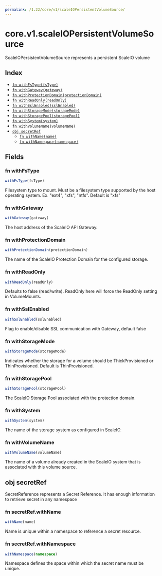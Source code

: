 ```yaml
---
permalink: /1.22/core/v1/scaleIOPersistentVolumeSource/
---
```


# core.v1.scaleIOPersistentVolumeSource

ScaleIOPersistentVolumeSource represents a persistent ScaleIO volume

## Index

* [`fn withFsType(fsType)`](#fn-withfstype)
* [`fn withGateway(gateway)`](#fn-withgateway)
* [`fn withProtectionDomain(protectionDomain)`](#fn-withprotectiondomain)
* [`fn withReadOnly(readOnly)`](#fn-withreadonly)
* [`fn withSslEnabled(sslEnabled)`](#fn-withsslenabled)
* [`fn withStorageMode(storageMode)`](#fn-withstoragemode)
* [`fn withStoragePool(storagePool)`](#fn-withstoragepool)
* [`fn withSystem(system)`](#fn-withsystem)
* [`fn withVolumeName(volumeName)`](#fn-withvolumename)
* [`obj secretRef`](#obj-secretref)
  * [`fn withName(name)`](#fn-secretrefwithname)
  * [`fn withNamespace(namespace)`](#fn-secretrefwithnamespace)

## Fields

### fn withFsType

```ts
withFsType(fsType)
```

Filesystem type to mount. Must be a filesystem type supported by the host operating system. Ex. "ext4", "xfs", "ntfs". Default is "xfs"

### fn withGateway

```ts
withGateway(gateway)
```

The host address of the ScaleIO API Gateway.

### fn withProtectionDomain

```ts
withProtectionDomain(protectionDomain)
```

The name of the ScaleIO Protection Domain for the configured storage.

### fn withReadOnly

```ts
withReadOnly(readOnly)
```

Defaults to false (read/write). ReadOnly here will force the ReadOnly setting in VolumeMounts.

### fn withSslEnabled

```ts
withSslEnabled(sslEnabled)
```

Flag to enable/disable SSL communication with Gateway, default false

### fn withStorageMode

```ts
withStorageMode(storageMode)
```

Indicates whether the storage for a volume should be ThickProvisioned or ThinProvisioned. Default is ThinProvisioned.

### fn withStoragePool

```ts
withStoragePool(storagePool)
```

The ScaleIO Storage Pool associated with the protection domain.

### fn withSystem

```ts
withSystem(system)
```

The name of the storage system as configured in ScaleIO.

### fn withVolumeName

```ts
withVolumeName(volumeName)
```

The name of a volume already created in the ScaleIO system that is associated with this volume source.

## obj secretRef

SecretReference represents a Secret Reference. It has enough information to retrieve secret in any namespace

### fn secretRef.withName

```ts
withName(name)
```

Name is unique within a namespace to reference a secret resource.

### fn secretRef.withNamespace

```ts
withNamespace(namespace)
```

Namespace defines the space within which the secret name must be unique.